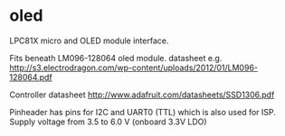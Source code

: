 oled
====

LPC81X micro and OLED module interface.

Fits beneath LM096-128064 oled module.
datasheet e.g. http://s3.electrodragon.com/wp-content/uploads/2012/01/LM096-128064.pdf

Controller datasheet http://www.adafruit.com/datasheets/SSD1306.pdf

Pinheader has pins for I2C and UART0 (TTL) which is also used for ISP.
Supply voltage from 3.5 to 6.0 V (onboard 3.3V LDO)


